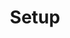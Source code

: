 ---
title: Setup
weight: 20
description: >
  An overview of setting up Aletheia and its components
---